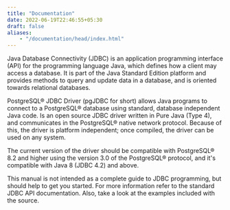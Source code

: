```yaml
---
title: "Documentation"
date: 2022-06-19T22:46:55+05:30
draft: false
aliases:
    - "/documentation/head/index.html"
---
```


Java Database Connectivity (JDBC) is an application programming interface (API) for
the programming language Java, which defines how a client may access a database.
It is part of the Java Standard Edition platform and provides methods to query and
update data in a database, and is oriented towards relational databases.

PostgreSQL® JDBC Driver (pgJDBC for short) allows Java programs to connect to a PostgreSQL®
database using standard, database independent Java code. Is an open source JDBC driver
written in Pure Java (Type 4), and communicates in the PostgreSQL® native network protocol.
Because of this, the driver is platform independent; once compiled, the driver
can be used on any system.

The current version of the driver should be compatible with PostgreSQL® 8.2 and higher
using the version 3.0 of the PostgreSQL® protocol, and it's compatible with Java 8 (JDBC 4.2) and above.

This manual is not intended as a complete guide to JDBC programming, but should
help to get you started. For more information refer to the standard JDBC API
documentation. Also, take a look at the examples included with the source.
